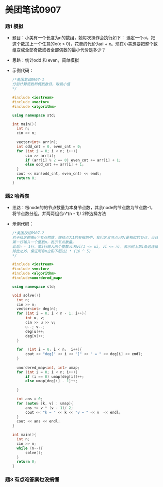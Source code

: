 # 美团笔试0907

### 题1 模拟

- 题目：小美有一个长度为n的数组，她每次操作会执行如下： 选定一个ai，把这个数加上一个任意的x(x > 0)，花费的代价为ai + x。现在小美想要把整个数组变成全部奇数或者全部偶数的最小代价是多少？

- 思路：统计odd 和 even，简单模拟

- 示例代码：

  ```C++
  /*美团笔试0907-1
  分别计算奇数和偶数数目，取最小值 
  */
  
  #include <iostream>
  #include <vector>
  #include <algorithm>
  
  using namespace std;
  
  int main(){
  	int n;
  	cin >> n;
  	
  	vector<int> arr(n);
  	int odd_cnt = 0, even_cnt = 0;
  	for (int i = 0; i < n; i++){
  		cin >> arr[i];
  		if (arr[i] % 2 == 0) even_cnt += arr[i] + 1;
  		else odd_cnt += arr[i] + 1;
  	}
  	cout << min(odd_cnt, even_cnt) << endl;
  	return 0;
  }
  ```

  

### 题2 哈希表

- 思路：根node的的节点数量为本身节点数，其余node的节点数为节点数-1，将节点数分组，并两两组合n*(n - 1)/ 2种选择方法

- 示例代码：

  ```C++
  /*美团校招0907-2
  对于给定的由n个节点构成，根结点为1的有根树中，我们定义节点u和v是相似的节点，当且仅当节点u的子节点数量与节点v的子节点数量相等。输出相似节点的对数。输入描述每个测试文件均包含多组测试数据，第一行输入一个整数T(1 <= T <= 10^4)，代表数据的组数，每组测试数据描述如下：
  第一行输入一个整数n，表示节点数量。
  此后n - 1行，第i行输入两个整数ui和vi(1 <= ui, vi <= n)，表示树上第i条边连接ui和vi，保证数联通，没有重边。
  除此之外，保证所有n之和不超过2 * (10 ^ 5)
  */
  
  #include <iostream>
  #include <vector>
  #include <algorithm>
  #include<unordered_map>
  
  using namespace std;
  
  void solve(){
  	int n;
  	cin >> n;
  	vector<int> deg(n);
  	for (int i = 0; i < n - 1; i++){
  		int u, v;
  		cin >> u >> v;
  		u--; v--; 
  		deg[u]++;
  		deg[v]++;
  	}
  	
  	for  (int i = 0; i < n;  i++){
  		cout << "deg[" << i << "]" << " = " << deg[i] << endl;
  	}
  	
  	unordered_map<int, int> umap;
  	for (int i = 0; i < n; i++){
  		if (i == 0) umap[deg[i]]++;
  		else umap[deg[i] - 1]++;
  		
  	}
  
  	int ans = 0;
  	for (auto& [k, v] : umap){
  		ans += v * (v - 1)/ 2;
  		cout << "k = " << k << "v = " << v  << endl;
  	}
  	cout << ans << endl;
  }
  
  int main(){
  	int n; 
  	cin >> n;
  	while (n--){
  		solve();
  	}
  	return 0;
  }
  ```

  

### 题3 有点难答案也没搞懂



